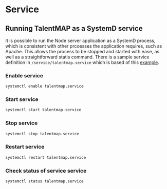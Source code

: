 # Service

## Running TalentMAP as a SystemD service

It is possible to run the Node server application as a SystemD process, which is consistent with other prcoesses the application requires, such as Apache.  This allows the process to be stopped and started with ease, as well as a straightforward statis command.  There is a sample service definition in `/service/talentmap.service` which is based of this [example](https://expressjs.com/en/advanced/pm.html#systemd).

### Enable service

```.sh
systemctl enable talentmap.service
```

### Start service

```.sh
systemctl start talentmap.service
```

### Stop service

```.sh
systemctl stop talentmap.service
```

### Restart service

```.sh
systemctl restart talentmap.service
```

### Check status of service service

```.sh
systemctl status talentmap.service
```